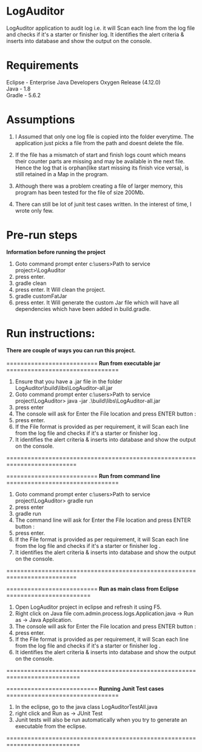 # LogAuditor
LogAuditor application to audit log i.e. it will Scan each line from the log file and checks if it's a starter or finisher log. 
It identifies the alert criteria & inserts into database and show the output on the console. 

# Requirements
Eclipse - Enterprise Java Developers Oxygen Release (4.12.0) <br>
Java    - 1.8 <br>
Gradle  - 5.6.2 <br>

# Assumptions 
  1. I Assumed that only one log file is copied into the folder everytime. The application just picks a file from the path and doesnt delete the file.

2. If the file has a mismatch of start and finish logs count which means their counter parts are missing and may be available in the next file. 
Hence the log that is orphan(like start missing its finish vice versa), is still retained in a Map in the program.

3. Although there was a problem creating a file of larger memory, this program has been tested for the file of size 200Mb.

4. There can still be lot of junit test cases written. In the interest of time, I wrote only few.

# Pre-run steps
<b>Information before running the project</b>
1. Goto command prompt enter c:\users>Path to service project>\LogAuditor <br>
2. press enter.<br>
3. gradle clean <br>
4. press enter. It Will clean the project. <br>
5. gradle customFatJar <br>
6. press enter. It Will generate the custom Jar file which will have all dependencies which have been added in build.gradle.<br>

# Run instructions:
<b>There are couple of ways you can run this project.</b><br><br>
==========================<b> Run from executable jar </b>================================
1. Ensure that you have a .jar file in the folder  LogAuditor\build\libs\LogAuditor-all.jar <br>
2. Goto command prompt enter c:\users>Path to service project\LogAuditor> java -jar .\build\libs\LogAuditor-all.jar<br>
3. press enter<br>
4. The console will ask for Enter the File location and press ENTER button : <Enter File Location><br>
5. press enter.<br>
6. If the File format is provided as per requirement, it will Scan each line from the log file and checks if it's a starter or finisher log .  <br>
7. It identifies the alert criteria & inserts into database and show the output on the console.<br>

==========================================================================<br>

==========================<b> Run from command line </b>================================ 
1. Goto command prompt enter c:\users>Path to service project\LogAuditor> gradle run<br>
2. press enter<br>
3. gradle run<br>
4. The command line will ask for Enter the File location and press ENTER button : <Enter File Location><br>
5. press enter.<br>
6. If the File format is provided as per requirement, it will Scan each line from the log file and checks if it's a starter or finisher log . <br> 
7. It identifies the alert criteria & inserts into database and show the output on the console.<br>

==========================================================================<br>

==========================<b> Run as main class from Eclipse </b>========================<br>
1. Open LogAuditor project in eclipse and refresh it using F5.<br>
2. Right click on Java file com.admin.process.logs.Application.java -> Run as -> Java Application. <br>
3. The console will ask for Enter the File location and press ENTER button : <Enter File Location> <br>
4. press enter. <br>
5. If the File format is provided as per requirement, it will Scan each line from the log file and checks if it's a starter or finisher log .<br>  
6. It identifies the alert criteria & inserts into database and show the output on the console.<br>

===========================================================================<br>

==========================<b> Running Junit Test cases </b>================================
1. In the eclipse, go to the java class LogAuditorTestAll.java<br>
2. right click and Run as -> JUnit Test<br>
3. Junit tests will also be run automatically when you try to generate an executable from the eclipse.<br>

===========================================================================

